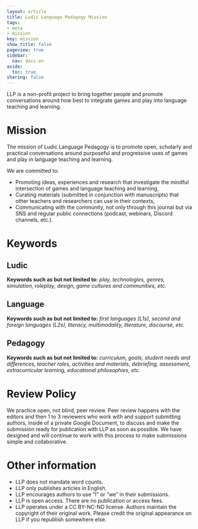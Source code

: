 ```yaml
---
layout: article
title: Ludic Language Pedagogy Mission
tags:
- meta
- mission
key: mission
show_title: false
pageview: true
sidebar:
  nav: docs-en
aside:
  toc: true
sharing: false
---
```


LLP is a non-profit project to bring together people and promote conversations around how best to integrate games and play into language teaching and learning.

# Mission

The mission of Ludic Language Pedagogy is to promote open, scholarly and practical conversations around purposeful and progressive uses of games and play in language teaching and learning.

We are committed to:

- Promoting ideas, experiences and research that investigate the mindful intersection of games and language teaching and learning,
- Curating materials (submitted in conjunction with manuscripts) that other teachers and researchers can use in their contexts,
- Communicating with the community, not only through this journal but via SNS and regular public connections (podcast, webinars, Discord channels, etc.).

# Keywords

## Ludic	

**Keywords such as but not limited to:** *play, technologies, genres, simulation, roleplay, design, game cultures and communities, etc.*

## Language	

**Keywords such as but not limited to:** *first languages (L1s), second and foreign languages (L2s), literacy, multimodality, literature, discourse, etc.*

## Pedagogy	

**Keywords such as but not limited to:** *curriculum, goals, student needs and differences, teacher roles, activities and materials, debriefing, assessment, extracurricular learning, educational philosophies, etc.*


# Review Policy

We practice open, not blind, peer review. Peer review happens with the editors and then 1 to 3 reviewers who work with and support submitting authors, inside of a private Google Document, to discuss and make the submission ready for publication with LLP as soon as possible. We have designed and will continue to work with this process to make submissions simple and collaborative.

# Other information

- LLP does not mandate word counts.
- LLP only publishes articles in English.
- LLP encourages authors to use “I” or “we” in their submissions.
- LLP is open access. There are no publication or access fees.
- LLP operates under a CC BY-NC-ND license. Authors maintain the copyright of their original work. Please credit the original appearance on LLP if you republish somewhere else.
